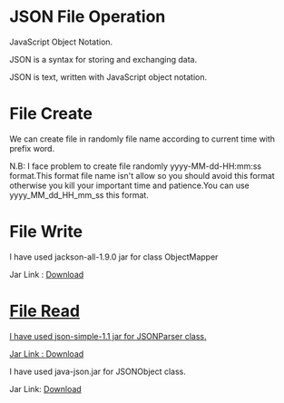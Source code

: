 <html>
  <head></head>
  <body>
    <h1>JSON File Operation</h1>
    <p>JavaScript Object Notation.</p>
    <p>JSON is a syntax for storing and exchanging data.</p>
    <p>JSON is text, written with JavaScript object notation.</p>
    <h1>File Create</h1>
    <p>We can create file in randomly file name according to current time with prefix word.</p>
   <p>N.B: I face problem to create file randomly yyyy-MM-dd-HH:mm:ss format.This format file name isn't allow so you should avoid this format otherwise you kill your important time and patience.You can use yyyy_MM_dd_HH_mm_ss this format.</p>
    <h1>File Write</h1>
    <p>I have used jackson-all-1.9.0 jar for class ObjectMapper</p>
    <p>Jar Link : <a href="http://www.java2s.com/Code/Jar/j/Downloadjacksonall190jar.htm">Download</p>
    <h1>File Read</h1>
    <p>I have used json-simple-1.1 jar for JSONParser class.</p>
    Jar Link : <a href="http://www.java2s.com/Code/Jar/j/Downloadjsonsimple11jar.htm">Download</a>
    <p>I have used java-json.jar for JSONObject class.</p>
    Jar Link: <a href="http://www.java2s.com/Code/Jar/j/Downloadjavajsonjar.htm">Download</a>
    
  </body>
  </html>
